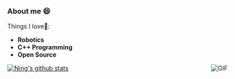 ### About me 😄

Things I love🔭:

- **Robotics**
- **C++ Programming**
- **Open Source**

<!--
**sweetquiet/sweetquiet** is a ✨ _special_ ✨ repository because its `README.md` (this file) appears on your GitHub profile.

Here are some ideas to get you started:

- 🔭 I’m currently working on ...
- 🌱 I’m currently learning ...
- 👯 I’m looking to collaborate on ...
- 🤔 I’m looking for help with ...
- 💬 Ask me about ...
- 📫 How to reach me: ...
- 😄 Pronouns: ...
- ⚡ Fun fact: ...
-->

[![Ning's github stats](https://github-readme-stats.vercel.app/api?username=sweetquiet&show_icons=true&theme=vue)](https://github.com/anuraghazra/github-readme-stats)
<img align="right" alt="GIF" src="https://github.com/onlytailei/CppRobotics/blob/master/gif/slp.gif" />
